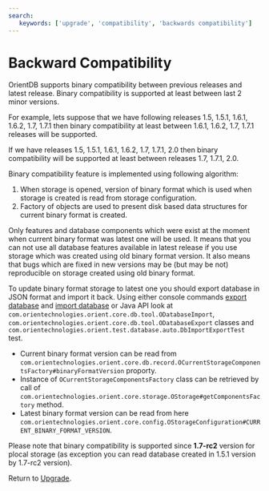 ```yaml
---
search:
   keywords: ['upgrade', 'compatibility', 'backwards compatibility']
---
```


# Backward Compatibility

OrientDB supports binary compatibility between previous releases and latest release.
Binary compatibility is supported at least between last 2 minor versions.

For example, lets suppose that we have following releases 1.5, 1.5.1, 1.6.1, 1.6.2, 1.7, 1.7.1 then binary compatibility at least between 1.6.1, 1.6.2, 1.7, 1.7.1 releases will be supported.

If we have releases 1.5, 1.5.1, 1.6.1, 1.6.2, 1.7, 1.7.1, 2.0  then binary compatibility will be supported at least between releases 1.7, 1.7.1, 2.0.

Binary compatibility feature is implemented using following algorithm:
1. When storage is opened, version of binary format which is used when storage is created is read from storage configuration.
2. Factory of objects are used to present disk based data structures for current binary format is created.

Only features and database components which were exist at the moment when current binary format was latest one will be used. It means that you can not use all database features available in latest release if you use storage which was created using old binary format version. It also means that bugs which are fixed in new versions may be (but may be not) reproducible on storage created using old binary format.

To update binary format storage to latest one you should export database in JSON format and import it back.
Using either console commands [export database](Console-Command-Export.md) and [import database](Console-Command-Import.md) or Java API look at `com.orientechnologies.orient.core.db.tool.ODatabaseImport`, `com.orientechnologies.orient.core.db.tool.ODatabaseExport` classes and `com.orientechnologies.orient.test.database.auto.DbImportExportTest` test.

+ Current binary format version can be read from `com.orientechnologies.orient.core.db.record.OCurrentStorageComponentsFactory#binaryFormatVersion` proporty.
+ Instance of `OCurrentStorageComponentsFactory` class can be retrieved by call of `com.orientechnologies.orient.core.storage.OStorage#getComponentsFactory` method. 
+ Latest binary format version can be read from here `com.orientechnologies.orient.core.config.OStorageConfiguration#CURRENT_BINARY_FORMAT_VERSION`.

Please note that binary compatibility is supported since __1.7-rc2__ version for plocal storage (as exception you can read database created in 1.5.1 version by 1.7-rc2 version).

Return to [Upgrade](Upgrade.md).
